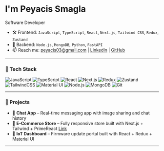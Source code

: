 # I'm Peyacis Smagla

Software Developer

- 🛠️ Frontend: `JavaScript`, `TypeScript`, `React`, `Next.js`, `Tailwind CSS`, `Redux`, `Zustand`
- 🔌 Backend: `Node.js`, `MongoDB`, `Python`, `FastAPI`
- 📫 Reach me: peyacis03@gmail.com | [LinkedIn](https://www.linkedin.com/in/your-link) | [GitHub](https://github.com/PeyacisSmagla)

---

### 🧰 Tech Stack

![JavaScript](https://img.shields.io/badge/-JavaScript-F7DF1E?style=for-the-badge&logo=javascript&logoColor=000)
![TypeScript](https://img.shields.io/badge/-TypeScript-3178C6?style=for-the-badge&logo=typescript&logoColor=fff)
![React](https://img.shields.io/badge/-React-61DAFB?style=for-the-badge&logo=react&logoColor=000)
![Next.js](https://img.shields.io/badge/-Next.js-000?style=for-the-badge&logo=next.js)
![Redux](https://img.shields.io/badge/-Redux-764ABC?style=for-the-badge&logo=redux&logoColor=fff)
![Zustand](https://img.shields.io/badge/-Zustand-000000?style=for-the-badge&logo=zustand&logoColor=white)
![TailwindCSS](https://img.shields.io/badge/-TailwindCSS-06B6D4?style=for-the-badge&logo=tailwind-css&logoColor=fff)
![Material UI](https://img.shields.io/badge/-MaterialUI-007FFF?style=for-the-badge&logo=mui&logoColor=fff)
![Node.js](https://img.shields.io/badge/-Node.js-339933?style=for-the-badge&logo=node.js&logoColor=fff)
![MongoDB](https://img.shields.io/badge/-MongoDB-47A248?style=for-the-badge&logo=mongodb&logoColor=fff)
![Git](https://img.shields.io/badge/-Git-F05032?style=for-the-badge&logo=git&logoColor=fff)

---

### 🚀 Projects
- 💬 **Chat App** – Real-time messaging app with image sharing and chat history
- 🛒 **E-Commerce Store** – Fully responsive store built with Next.js + Tailwind + PrimeReact [Link](https://dhurgaranitex.com/)
- 📡 **IoT Dashboard** – Firmware update portal built with React + Redux + Material UI

---


<!--
**PeyacisSmagla/PeyacisSmagla** is a ✨ special ✨ repository because its `README.md` (this file) appears on your GitHub profile.
-->
